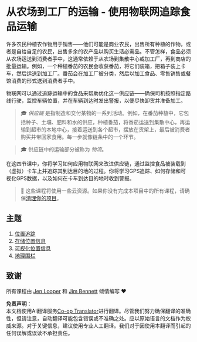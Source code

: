 <!--
CO_OP_TRANSLATOR_METADATA:
{
  "original_hash": "e978534a245b000725ed2a048f943213",
  "translation_date": "2025-08-25T00:35:23+00:00",
  "source_file": "3-transport/README.md",
  "language_code": "zh"
}
-->
# 从农场到工厂的运输 - 使用物联网追踪食品运输

许多农民种植农作物用于销售——他们可能是商业农民，出售所有种植的作物，或者是自给自足的农民，出售多余的农产品以购买生活必需品。不管怎样，食品必须从农场运送到消费者手中，这通常依赖于从农场到集散中心或加工厂，再到商店的批量运输。例如，一个种植番茄的农民会收获番茄，将它们装箱，把箱子装上卡车，然后运送到加工厂。番茄会在加工厂被分类，然后以加工食品、零售销售或餐馆消费的形式送到消费者手中。

物联网可以通过追踪运输中的食品来帮助优化这一供应链——确保司机按照指定路线行驶，监控车辆位置，并在车辆到达时发出警报，以便尽快卸货并准备加工。

> 🎓 *供应链* 是指制造和交付某物的一系列活动。例如，在番茄种植中，它包括种子、土壤、肥料和水的供应，种植番茄，将番茄运送到集散中心，再运输到超市的本地中心，接着运送到各个超市，摆放在货架上，最后被消费者购买并带回家食用。每一步就像链条中的一个环节。

> 🎓 供应链中的运输部分被称为 *物流*。

在这四节课中，你将学习如何应用物联网来改进供应链，通过监控食品被装载到（虚拟）卡车上并追踪其到达目的地的过程。你将学习GPS追踪、如何存储和可视化GPS数据，以及如何在卡车到达目的地时收到警报。

> 💁 这些课程将使用一些云资源。如果你没有完成本项目中的所有课程，请确保[清理你的项目](../clean-up.md)。

## 主题

1. [位置追踪](lessons/1-location-tracking/README.md)
1. [存储位置信息](lessons/2-store-location-data/README.md)
1. [可视化位置信息](lessons/3-visualize-location-data/README.md)
1. [地理围栏](lessons/4-geofences/README.md)

## 致谢

所有课程由 [Jen Looper](https://github.com/jlooper) 和 [Jim Bennett](https://GitHub.com/JimBobBennett) 倾情编写 ♥️

**免责声明**：  
本文档使用AI翻译服务[Co-op Translator](https://github.com/Azure/co-op-translator)进行翻译。尽管我们努力确保翻译的准确性，但请注意，自动翻译可能包含错误或不准确之处。应以原始语言的文档作为权威来源。对于关键信息，建议使用专业人工翻译。我们对于因使用本翻译而引起的任何误解或误读不承担责任。
